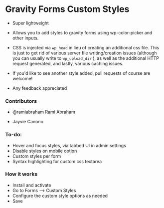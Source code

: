 Gravity Forms Custom Styles
===========================

* Super lightweight

* Allows you to add styles to gravity forms using wp-color-picker and other inputs.

* CSS is injected via `wp_head` in lieu of creating an additional css file. This is just to get rid of various server file writing/creation issues (although you can usually write to `wp_upload_dir` ), as well as the additional HTTP request generated, and lastly, various caching issues.

* If you'd like to see another style added, pull requests of course are welcome!

* Any feedback appreciated

### Contributors

* @ramiabraham Rami Abraham

* Jayvie Canono

### To-do:

* Hover and focus styles, via tabbed UI in admin settings
* Disable styles on mobile option
* Custom styles per form
* Syntax highlighting for custom css textarea

### How it works

* Install and activate
* Go to Forms --> Custom Styles
* Configure the custom style options as needed
* Save